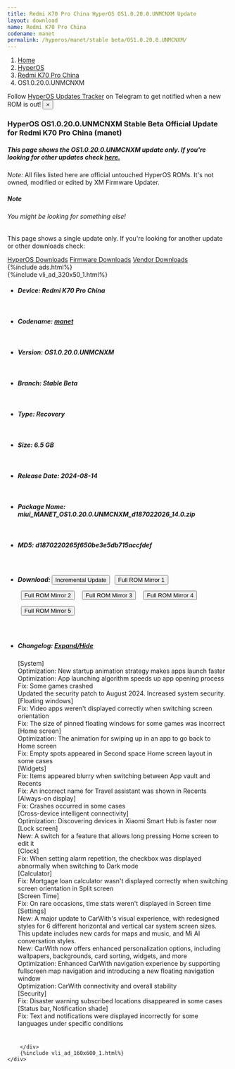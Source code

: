 ```yaml
---
title: Redmi K70 Pro China HyperOS OS1.0.20.0.UNMCNXM Update
layout: download
name: Redmi K70 Pro China
codename: manet
permalink: /hyperos/manet/stable beta/OS1.0.20.0.UNMCNXM/
---
```

<nav aria-label="breadcrumb">
    <ol class="breadcrumb">
        <li class="breadcrumb-item"><a href="/">Home</a></li>
        <li class="breadcrumb-item"><a href="/hyperos/">HyperOS</a></li>
        <li class="breadcrumb-item"><a href="/hyperos/manet/">Redmi K70 Pro China</a></li>
        <li class="breadcrumb-item active" aria-current="page">OS1.0.20.0.UNMCNXM</li>
    </ol>
</nav>
<div class="alert alert-primary alert-dismissible fade show" role="alert">
    Follow <a href="https://t.me/MIUIUpdatesTracker" class="alert-link">HyperOS Updates Tracker</a> on Telegram to get
    notified when a new ROM is out!
    <button type="button" class="close" data-dismiss="alert" aria-label="Close">
        <span aria-hidden="true">&times;</span>
    </button>
</div>
<div class="col-12 mx-auto">
    <h3 class="title bg-light p-2 rounded">HyperOS OS1.0.20.0.UNMCNXM Stable Beta Official Update for Redmi K70 Pro China (manet)</h3>
    <h5>This page shows the OS1.0.20.0.UNMCNXM update only. If you're looking for other updates check
        <a href="/hyperos/manet/">here.</a></h5>
    <p><i>Note: </i>All files listed here are official untouched HyperOS ROMs.
        It's not owned, modified or edited by XM Firmware Updater.</p>
    <div class="card">
        <div class="card-body">
            <h5 class="card-title">Note</h5>
            <h6 class="card-subtitle mb-2 text-muted">You might be looking for something else!</h6>
            <p class="card-text">This page shows a single update only.
                If you're looking for another update or other downloads check:</p>
            <a href="/hyperos/" class="card-link">HyperOS Downloads</a>
            <a href="/firmware/" class="card-link">Firmware Downloads</a>
            <a href="/vendor/" class="card-link">Vendor Downloads</a>
        </div>
    </div>
    {%include ads.html%}
    <div class="row justify-content-center">
        <div class="col-10" id="downloads">
                    <div class="card card-body">
            {%include vli_ad_320x50_1.html%}
            <ul class="list-unstyled">
                <li style="padding-bottom: 10px;">
                    <h5><b>Device: </b>Redmi K70 Pro China</h5>
                </li>
                <li style="padding-bottom: 10px;">
                    <h5><b>Codename: </b> <a href="/hyperos/manet/" target="_blank">manet</a> </h5>
                </li>
                <li style="padding-bottom: 10px;">
                    <h5><b>Version: </b>OS1.0.20.0.UNMCNXM</h5>
                </li>
                <li style="padding-bottom: 10px;">
                    <h5><b>Branch: </b>Stable Beta</h5>
                </li>
                <li style="padding-bottom: 10px;">
                    <h5><b>Type: </b>Recovery</h5>
                </li>
                <li style="padding-bottom: 10px;">
                    <h5><b>Size: </b>6.5 GB</h5>
                </li>
                <li style="padding-bottom: 10px;">
                    <h5><b>Release Date: </b>2024-08-14</h5>
                </li>
                <li style="padding-bottom: 10px;">
                    <h5><b>Package Name: </b><span id="filename" class="text-dark">miui_MANET_OS1.0.20.0.UNMCNXM_d187022026_14.0.zip</span></h5>
                </li>
                <li style="padding-bottom: 10px;">
                    <h5><b>MD5: </b><span id="md5" class="text-muted">d1870220265f650be3e5db715accfdef</span></h5>
                </li>
                <li style="padding-bottom: 10px;">
                    <h5><b>Download: </b><button type="button" id="incremental_download" class="btn btn-warning" onclick="window.open('https://cdnorg.d.miui.com/OS1.0.20.0.UNMCNXM/miui-blockota-manet-OS1.0.18.0.UNMCNXM-OS1.0.20.0.UNMCNXM-5530325ee7-14.0.zip', '_blank');"><i class="fa fa-download"></i> Incremental Update</button> <button type="button" id="download" class="btn btn-primary" style="margin: 7px;" onclick="window.open('https://cdnorg.d.miui.com/OS1.0.20.0.UNMCNXM/miui_MANET_OS1.0.20.0.UNMCNXM_d187022026_14.0.zip', '_blank');"><i class="fa fa-download"></i> Full ROM Mirror 1</button> <button type="button" id="download" class="btn btn-primary" style="margin: 7px;" onclick="window.open('https://bkt-sgp-miui-ota-update-alisgp.oss-ap-southeast-1.aliyuncs.com/OS1.0.20.0.UNMCNXM/miui_MANET_OS1.0.20.0.UNMCNXM_d187022026_14.0.zip', '_blank');"><i class="fa fa-download"></i> Full ROM Mirror 2</button> <button type="button" id="download" class="btn btn-primary" style="margin: 7px;" onclick="window.open('https://bn.d.miui.com/OS1.0.20.0.UNMCNXM/miui_MANET_OS1.0.20.0.UNMCNXM_d187022026_14.0.zip', '_blank');"><i class="fa fa-download"></i> Full ROM Mirror 3</button> <button type="button" id="download" class="btn btn-primary" style="margin: 7px;" onclick="window.open('https://bigota.d.miui.com/OS1.0.20.0.UNMCNXM/miui_MANET_OS1.0.20.0.UNMCNXM_d187022026_14.0.zip', '_blank');"><i class="fa fa-download"></i> Full ROM Mirror 4</button> <button type="button" id="download" class="btn btn-primary" style="margin: 7px;" onclick="window.open('https://hugeota.d.miui.com/OS1.0.20.0.UNMCNXM/miui_MANET_OS1.0.20.0.UNMCNXM_d187022026_14.0.zip', '_blank');"><i class="fa fa-download"></i> Full ROM Mirror 5</button></h5>
                </li>
                <li style="padding-bottom: 10px;">
                    <h5><b>Changelog: </b><a href="#manet_1_changelog" data-toggle="collapse" role="button"
                            aria-expanded="false" aria-controls="manet_1_changelog"> <i class="fa fa-arrow-down"
                                aria-hidden="true"></i> Expand/Hide</a></h5>
                    <div class="collapse" id="manet_1_changelog">
                        <p id="changelog_text">[System]<br>Optimization: New startup animation strategy makes apps launch faster<br>Optimization: App launching algorithm speeds up app opening process<br>Fix: Some games crashed<br>Updated the security patch to August 2024. Increased system security.<br>[Floating windows]<br>Fix: Video apps weren't displayed correctly when switching screen orientation<br>Fix: The size of pinned floating windows for some games was incorrect<br>[Home screen]<br>Optimization: The animation for swiping up in an app to go back to Home screen<br>Fix: Empty spots appeared in Second space Home screen layout in some cases<br>[Widgets]<br>Fix: Items appeared blurry when switching between App vault and Recents<br>Fix: An incorrect name for Travel assistant was shown in Recents<br>[Always-on display]<br>Fix: Crashes occurred in some cases<br>[Cross-device intelligent connectivity]<br>Optimization: Discovering devices in Xiaomi Smart Hub is faster now<br>[Lock screen]<br>New: A switch for a feature that allows long pressing Home screen to edit it<br>[Clock]<br>Fix: When setting alarm repetition, the checkbox was displayed abnormally when switching to Dark mode<br>[Calculator]<br>Fix: Mortgage loan calculator wasn't displayed correctly when switching screen orientation in Split screen<br>[Screen Time]<br>Fix: On rare occasions, time stats weren't displayed in Screen time<br>[Settings]<br>New: A major update to CarWith's visual experience, with redesigned styles for 6 different horizontal and vertical car system screen sizes. This update includes new cards for maps and music, and Mi AI conversation styles.<br>New: CarWith now offers enhanced personalization options, including wallpapers, backgrounds, card sorting, widgets, and more<br>Optimization: Enhanced CarWith navigation experience by supporting fullscreen map navigation and introducing a new floating navigation window<br>Optimization: CarWith connectivity and overall stability<br>[Security]<br>Fix: Disaster warning subscribed locations disappeared in some cases<br>[Status bar, Notification shade]<br>Fix: Text and notifications were displayed incorrectly for some languages under specific conditions</p>
                    </div>
                </li>
            </ul>
        </div>

        </div>
        {%include vli_ad_160x600_1.html%}
    </div>
</div>
